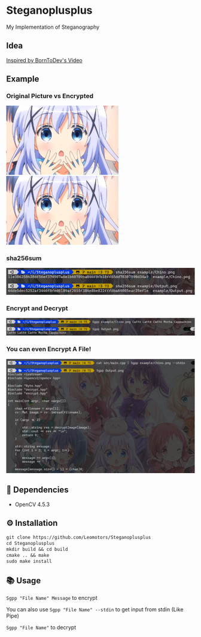 # Steganoplusplus

My Implementation of Steganography

## Idea

[Inspired by BornToDev's Video](https://www.youtube.com/watch?v=2HeyTSBqIzY)

## Example

### Original Picture vs Encrypted

<img src="./example/Chino.png" width="300px">
<img src="./example/Output.png" width="300px">

### sha256sum

<img src="./example/sha256sum.png" width="600px">

### Encrypt and Decrypt

<img src="./example/example.png" width="600px">

### You can even Encrypt A File!

<img src="./example/srcmain.png" width="600px">

## 🌿 Dependencies

- OpenCV 4.5.3

## ⚙️ Installation

```
git clone https://github.com/Leomotors/Steganoplusplus
cd Steganoplusplus
mkdir build && cd build
cmake .. && make
sudo make install
```

## 📚 Usage

`Sgpp "File Name" Message` to encrypt

You can also use `Sgpp "File Name" --stdin` to get input from stdin (Like Pipe)

`Sgpp "File Name"` to decrypt
